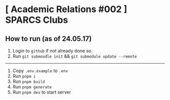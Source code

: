 # [ Academic Relations #002 ] SPARCS Clubs

## How to run (as of 24.05.17)

1. Login to `github` if not already done so.
2. Run `git submoudle init` && `git submodule update --remote`

<hr/>

1. Copy `.env.example` to `.env`
3. Run `pnpm i`
4. Run `pnpm build`
5. Run `pnpm generate`
6. Run `pnpm dev` to start server
